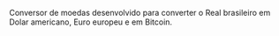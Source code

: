 Conversor de moedas desenvolvido para converter o Real brasileiro em Dolar americano, Euro europeu e em Bitcoin.